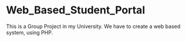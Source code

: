 # Web_Based_Student_Portal
This is a Group Project in my University. We have to create a web based system, using PHP.
